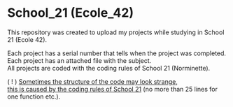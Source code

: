 # School_21 (Ecole_42)

This repository was created to upload my projects while studying in School 21 (Ecole 42).

Each project has a serial number that tells when the project was completed.  
Each project has an attached file with the subject.  
All projects are coded with the coding rules of School 21 (Norminette).

( ! ) <ins>Sometimes the structure of the code may look strange,  
this is caused by the coding rules of School 21</ins> (no more than 25 lines for one function etc.).

